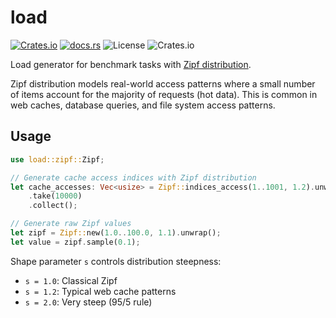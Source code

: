 # load

[![Crates.io](https://img.shields.io/crates/v/load.svg)](https://crates.io/crates/load)
[![docs.rs](https://docs.rs/load/badge.svg)](https://docs.rs/load)
![License](https://img.shields.io/badge/license-MIT%2FApache--2.0-blue)
![Crates.io](https://img.shields.io/crates/d/load.svg)

Load generator for benchmark tasks with [Zipf distribution](https://en.wikipedia.org/wiki/Zipf%27s_law).

Zipf distribution models real-world access patterns where a small number of items account for the majority of requests (hot data). This is common in web caches, database queries, and file system access patterns.

## Usage

```rust
use load::zipf::Zipf;

// Generate cache access indices with Zipf distribution
let cache_accesses: Vec<usize> = Zipf::indices_access(1..1001, 1.2).unwrap()
    .take(10000)
    .collect();

// Generate raw Zipf values
let zipf = Zipf::new(1.0..100.0, 1.1).unwrap();
let value = zipf.sample(0.1);
```

Shape parameter `s` controls distribution steepness:
- `s = 1.0`: Classical Zipf
- `s = 1.2`: Typical web cache patterns
- `s = 2.0`: Very steep (95/5 rule)
